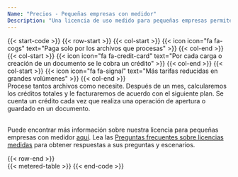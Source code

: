 ```yaml
---
Name: "Precios - Pequeñas empresas con medidor"
Description: "Una licencia de uso medido para pequeñas empresas permite que una cantidad ilimitada de desarrolladores de su organización creen una cantidad ilimitada de software de usuario final utilizando el producto que se puede usar dentro de su organización. Una licencia de pequeña empresa medida cubre a un número ilimitado de desarrolladores que trabajan en software de usuario final que utilizan la funcionalidad del producto."
---
```

{{< start-code >}}
{{< row-start >}}
{{< col-start >}}
{{< icon icon="fa fa-cogs" text="Paga solo por los archivos que procesas" >}}
{{< col-end >}}
{{< col-start >}}
{{< icon icon="fa fa-credit-card" text="Por cada carga o creación de un documento se le cobra un crédito" >}}
{{< col-end >}}
{{< col-start >}}
{{< icon icon="fa fa-signal" text="Más tarifas reducidas en grandes volúmenes" >}}
{{< col-end >}}
&nbsp;  
Procese tantos archivos como necesite. Después de un mes, calcularemos los créditos totales y le facturaremos de acuerdo con el siguiente plan. Se cuenta un crédito cada vez que realiza una operación de apertura o guardado en un documento.  
&nbsp;  

Puede encontrar más información sobre nuestra licencia para pequeñas empresas con medidor [aquí](https://purchase.aspose.com/policies/license-types/#MeteredSmallBusiness). Lea las [Preguntas frecuentes sobre licencias medidas](https://purchase.aspose.com/faqs/licensing/metered/) para obtener respuestas a sus preguntas y escenarios.  

{{< row-end >}}
&nbsp;  
{{< metered-table >}}
{{< end-code >}}